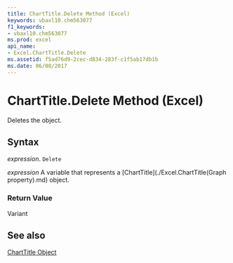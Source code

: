 ```yaml
---
title: ChartTitle.Delete Method (Excel)
keywords: vbaxl10.chm563077
f1_keywords:
- vbaxl10.chm563077
ms.prod: excel
api_name:
- Excel.ChartTitle.Delete
ms.assetid: f5ad76d9-2cec-d834-283f-c1f5ab17db1b
ms.date: 06/08/2017
---
```



# ChartTitle.Delete Method (Excel)

Deletes the object.


## Syntax

 _expression_. `Delete`

 _expression_ A variable that represents a [ChartTitle](./Excel.ChartTitle(Graph property).md) object.


### Return Value

Variant


## See also


[ChartTitle Object](Excel.ChartTitle(object).md)

